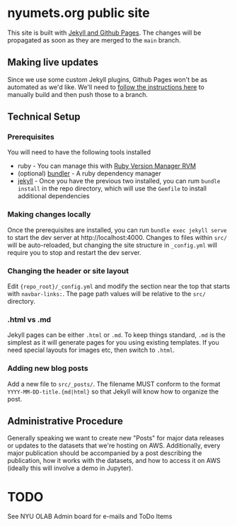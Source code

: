 # nyumets.org public site

This site is built with [Jekyll and Github Pages](https://docs.github.com/en/pages/setting-up-a-github-pages-site-with-jekyll/testing-your-github-pages-site-locally-with-jekyll).  The changes will be propagated as soon as they are merged to the `main` branch.

## Making live updates

Since we use some custom Jekyll plugins, Github Pages won't be as automated as we'd like.  We'll need to [follow the instructions here](https://stackoverflow.com/questions/28249255/how-do-i-configure-github-to-use-non-supported-jekyll-site-plugins/28252200#28252200) to manually build and then push those to a branch.

## Technical Setup

### Prerequisites

You will need to have the following tools installed

- ruby - You can manage this with [Ruby Version Manager RVM](https://rvm.io/)
- (optional) [bundler](https://bundler.io/) - A ruby dependency manager
- [jekyll](https://jekyllrb.com/) - Once you have the previous two installed, you can rum `bundle install` in the repo directory, which will use the `Gemfile` to install additional dependencies

### Making changes locally

Once the prerequisites are installed, you can run `bundle exec jekyll serve` to start the dev server at http://localhost:4000.  Changes to files within `src/` will be auto-reloaded, but changing the site structure in `_config.yml` will require you to stop and restart the dev server.

### Changing the header or site layout

Edit `{repo_root}/_config.yml` and modify the section near the top that starts with `navbar-links:`.  The page path values will be relative to the `src/` directory.

### .html vs .md

Jekyll pages can be either `.html` or `.md`.  To keep things standard, `.md` is the simplest as it will generate pages for you using existing templates.  If you need special layouts for images etc, then switch to `.html`.

### Adding new blog posts

Add a new file to `src/_posts/`.  The filename MUST conform to the format `YYYY-MM-DD-title.{md|html}` so that Jekyll will know how to organize the post.

## Administrative Procedure

Generally speaking we want to create new "Posts" for major data releases or updates to the datasets that we're hosting on AWS. Additionally, every major publication should be accompanied by a post describing the publication, how it works with the datasets, and how to access it on AWS (ideally this will involve a demo in Jupyter).

# TODO
See NYU OLAB Admin board for e-mails and ToDo Items

